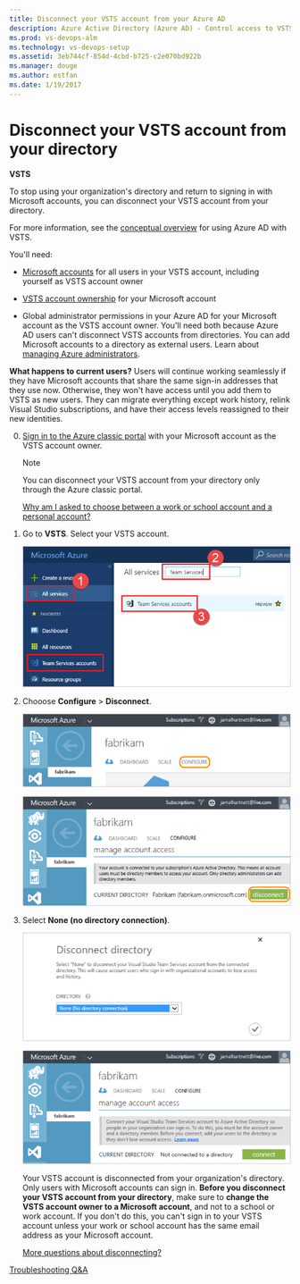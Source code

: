 ```yaml
---
title: Disconnect your VSTS account from your Azure AD
description: Azure Active Directory (Azure AD) - Control access to VSTS (VSTS, Visual Studio Online, VSO)
ms.prod: vs-devops-alm
ms.technology: vs-devops-setup
ms.assetid: 3eb744cf-854d-4cbd-b725-c2e070bd922b
ms.manager: douge
ms.author: estfan
ms.date: 1/19/2017
---
```


#  Disconnect your VSTS account from your directory

**VSTS**

<a name="DisconnectDirectory"></a>

To stop using your organization's directory and return to signing in with Microsoft accounts, 
you can disconnect your VSTS account from your directory. 

For more information, see the [conceptual overview](access-with-azure-ad.md) for using Azure AD with VSTS.


You'll need:

*	[Microsoft accounts](https://signup.live.com/) 
for all users in your VSTS account, 
including yourself as VSTS account owner

*	[VSTS account ownership](faq-change-app-access.md#find-owner) for your Microsoft account 

*	Global administrator permissions in your Azure AD 
for your Microsoft account as the VSTS account owner. You'll need both 
because Azure AD users can't disconnect VSTS accounts from directories. 
You can add Microsoft accounts to a directory as external users. 
Learn about [managing Azure administrators](https://azure.microsoft.com/en-us/documentation/articles/active-directory-assign-admin-roles/).

**What happens to current users?**  Users will continue working seamlessly if they have Microsoft accounts 
that share the same sign-in addresses that they use now.
Otherwise, they won't have access until you add them to 
VSTS as new users. They can migrate everything except work history, 
relink Visual Studio subscriptions, and have their access levels reassigned to their new identities.

0.	[Sign in to the Azure classic portal](https://manage.windowsazure.com/) 
with your Microsoft account as the VSTS account owner.

	> [!NOTE]
	> You can disconnect your VSTS account 
	> from your directory only through the Azure classic portal.

	[Why am I asked to choose between a work or school account and a personal account?](faq-azure-access.md#ChooseOrgAcctMSAcct)

0.  Go to **VSTS**. 
Select your VSTS account.

	![Select your account](_img/manage-work-access/azureselectconnectedvso.png)

0.	Chooose **Configure** > **Disconnect**.

	![Configure account](_img/manage-work-access/azure-configure-disconnect.png)

	![Disconnect account from directory](_img/manage-work-access/azuredisconnectdirectory1.png)

0.	Select **None (no directory connection)**.

	![Select no directory connection](_img/manage-work-access/azuredisconnectdirectory2.png)

	![Account is now disconnected from your directory](_img/manage-work-access/azuredisconnectdirectory3.png)

	Your VSTS account is disconnected from your organization's directory. 
	Only users with Microsoft accounts can sign in.
	**Before you disconnect your VSTS account from your directory**, 
	make sure to **change the VSTS account owner to a Microsoft account**, 
	and not to a school or work account. If you don't do this, 
	you can't sign in to your VSTS account unless your work or school 
	account has the same email address as your Microsoft account.

	[More questions about disconnecting?](faq-azure-access.md#faq-disconnect)


[Troubleshooting Q&A](faq-azure-access.md)


